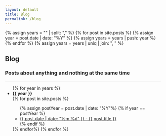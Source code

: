 ```yaml
---
layout: default
title: Blog
permalink: /blog
---
```


{% assign years = "" | split: "," %}
{% for post in site.posts %}
{% assign year = post.date | date: "%Y" %}
{% assign years = years | push: year %}
{% endfor %}
{% assign years = years | uniq | join: ", " %}

## Blog

### Posts about anything and nothing at the same time

<hr>

<ul>
{% for year in years %}
<li><b>{{ year }}</b></li>
{% for post in site.posts %}
  <ul>
  {% assign postYear = post.date | date: "%Y"%}
  {% if year ==  postYear %}
    <li><a href="{{ post.url }}" class="post-preview">{{ post.date | date: "%m.%d" }} - {{ post.title }}</a></li>
  {% endif %}
  </ul>
{% endfor%}
{% endfor %}
</ul>
